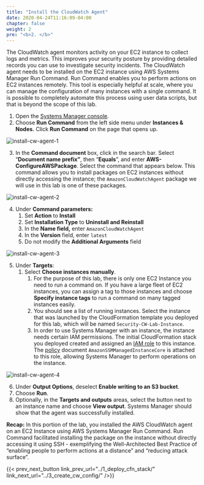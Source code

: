 ```yaml
---
title: "Install the CloudWatch Agent"
date: 2020-04-24T11:16:09-04:00
chapter: false
weight: 2
pre: "<b>2. </b>"
---
```


The CloudWatch agent monitors activity on your EC2 instance to collect logs and metrics. This improves your security posture by providing detailed records you can use to investigate security incidents. The CloudWatch agent needs to be installed on the EC2 instance using AWS Systems Manager Run Command. Run Command enables you to perform actions on EC2 instances remotely. This tool is especially helpful at scale, where you can manage the  configuration of many instances with a single command. It is possible to completely automate this process using user data scripts, but that is beyond the scope of this lab.

1. Open the [Systems Manager console](https://console.aws.amazon.com/systems-manager/).
2. Choose **Run Command** from the left side menu under **Instances & Nodes.** Click **Run Command** on the page that opens up.

![install-cw-agent-1](/Security/200_Remote_Configuration_Installation_and_Viewing_CloudWatch_Logs/Images/install-cw-agent-1.png)

3. In the **Command document** box, click in the search bar. Select “**Document name prefix”**, then “**Equals**”, and enter **AWS-ConfigureAWSPackage**. Select the command that appears below. This command allows you to install packages on EC2 instances without directly accessing the instance; the `AmazonCloudWatchAgent` package we will use in this lab is one of these packages.

![install-cw-agent-2](/Security/200_Remote_Configuration_Installation_and_Viewing_CloudWatch_Logs/Images/install-cw-agent-2.png)

4. Under **Command parameters:**
   1. Set **Action** to **Install**
   2. Set **Installation Type** to **Uninstall and Reinstall**
   3. In the **Name **field**,** enter `AmazonCloudWatchAgent`
   4. In the **Version** field, enter `latest`
   5. Do not modify the **Additional Arguments** field

![install-cw-agent-3](/Security/200_Remote_Configuration_Installation_and_Viewing_CloudWatch_Logs/Images/install-cw-agent-3.png)

5. Under **Targets**:
   1. Select **Choose instances manually**.
      1. For the purpose of this lab, there is only one EC2 Instance you need to run a command on. If you have a large fleet of EC2 instances, you can assign a tag to those instances and choose **Specify instance tags** to run a command on many tagged instances easily.
      2. You should see a list of running instances. Select the instance that was launched by the CloudFormation template you deployed for this lab, which will be named `Security-CW-Lab-Instance`.
      3. In order to use Systems Manager with an instance, the instance needs certain IAM permissions. The initial CloudFormation stack you deployed created and assigned an [IAM role](https://docs.aws.amazon.com/IAM/latest/UserGuide/id_roles.html) to this instance. The [policy](https://docs.aws.amazon.com/IAM/latest/UserGuide/access_policies.html) document `AmazonSSMManagedInstanceCore` is attached to this role, allowing Systems Manager to perform operations on the instance.

![install-cw-agent-4](/Security/200_Remote_Configuration_Installation_and_Viewing_CloudWatch_Logs/Images/install-cw-agent-4.png)

6. Under **Output Options**, deselect **Enable writing to an S3 bucket**.
7. Choose **Run**.
8. Optionally, in the **Targets and outputs** areas, select the button next to an instance name and choose **View output**. Systems Manager should show that the agent was successfully installed.

**Recap:** In this portion of the lab, you installed the AWS CloudWatch agent on an EC2 Instance using AWS Systems Manager Run Command. Run Command facilitated installing the package on the instance without directly accessing it using SSH - exemplifying the Well-Architected Best Practice of “enabling people to perform actions at a distance” and “reducing attack surface”.

{{< prev_next_button link_prev_url="../1_deploy_cfn_stack/" link_next_url="../3_create_cw_config/" />}}
